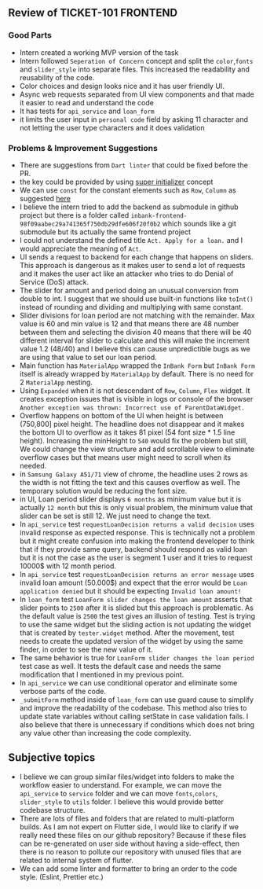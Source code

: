 ## Review of TICKET-101 FRONTEND

### Good Parts

- Intern created a working MVP version of the task
- Intern followed `Seperation of Concern` concept and split the `color`,`fonts` and `slider_style` into separate files. This increased the readability and reusability of the code.
- Color choices and design looks nice and it has user friendly UI.
- Async web requests separated from UI view components and that made it easier to read and understand the code
- It has tests for `api_service` and `loan_form`
- it limits the user input in `personal code` field by asking 11 character and not letting the user type characters and it does validation


### Problems & Improvement Suggestions
- There are suggestions from `Dart linter` that could be fixed before the PR.
- the key could be provided by using [super initializer](https://dart.dev/tools/linter-rules/use_super_parameters) concept
- We can use `const` for the constant elements such as `Row`, `Column` as suggested [here](https://dart.dev/tools/linter-rules/prefer_const_constructors)
- I believe the intern tried to add the backend as submodule in github project but there is a folder called `inbank-frontend-98f09aabec29a741365f750db29dfe606f20f0b2` which sounds like a git submodule but its actually the same frontend project
- I could not understand the defined title `Act. Apply for a loan.` and I would appreciate the meaning of `Act`.
- UI sends a request to backend for each change that happens on sliders. This approach is dangerous as it makes user to send a lot of requests and it makes the user act like an attacker who tries to do Denial of Service (DoS) attack. 
- The slider for amount and period doing an unusual conversion from double to int. I suggest that we should use built-in functions like `toInt()` instead of rounding and dividing and multiplying with same constant.
- Slider divisions for loan period are not matching with the remainder. Max value is 60 and min value is 12 and that means there are 48 number between them and selecting the division 40 means that there will be 40 different interval for slider to calculate and this will make the increment value 1.2 (48/40) and I believe this can cause unpredictible bugs as we are using that value to set our loan period.
- Main function has `MaterialApp` wrapped the `InBank Form` but `InBank Form` itself is already wrapped by `MaterialApp` by default. There is no need for 2 `MaterialApp` nesting.
- Using `Expanded` when it is not descendant of `Row`, `Column`, `Flex` widget. It creates exception issues that is visible in logs or console of the browser `Another exception was thrown: Incorrect use of ParentDataWidget.`
- Overflow happens on bottom of the UI when height is between (750,800] pixel height. The headline does not disappear and it makes the bottom UI to overflow as it takes 81 pixel (54 font size * 1.5 line height). Increasing the minHeight  to `540` would fix the problem but still, We could change the view structure and add scrollable view to eliminate overflow cases but that means user might need to scroll when its needed.
- in `Samsung Galaxy A51/71` view of chrome, the headline uses 2 rows as the width is not fitting the text and this causes overflow as well. The temporary solution would be reducing the font size.
- in UI, Loan period slider displays `6 months` as minimum value but it is actually `12 month` but this is only visual problem, the minimum value that slider can be set is still 12. We just need to change the text.
- In `api_service` test `requestLoanDecision returns a valid decision` uses invalid response as expected response. This is technically not a problem but it might create confusion into making the frontend developer to think that if they provide same query, backend should respond as valid loan but it is not the case as the user is segment 1 user and it tries to request 10000$ with 12 month period.
- In `api_service` test `requestLoanDecision returns an error message` uses invalid loan amount (50.000$) and expect that the error would be `Loan application denied` but it should be expecting `Invalid loan amount!`
- In `loan_form` test `LoanForm slider changes the loan amount` asserts that slider points to `2500` after it is slided but this approach is problematic. As the default value is `2500` the test gives an illusion of testing. Test is trying to use the same widget but the sliding action is not updating the widget that is created by `tester.widget` method. After the movement, test needs to create the updated version of the widget by using the same finder, in order to see the new value of it.
- The same behavior is true for `LoanForm slider changes the loan period` test case as well. It tests the default case and needs the same modification that I mentioned in my previous point.
- In `api_service` we can use conditional operator and eliminate some verbose parts of the code.
- `_submitForm` method inside of `loan_form` can use guard cause to simplify and improve the readability of the codebase. This method also tries to update state variables without calling setState in case validation fails. I also believe that there is unnecessary if conditions which does not bring any value other than increasing the code complexity. 


## Subjective topics

- I believe we can group similar files/widget into folders to make the workflow easier to understand. For example, we can move the `api_service` to `service` folder and we can move `fonts`,`colors`, `slider_style` to `utils` folder. I believe this would provide better codebase structure.
- There are lots of files and folders that are related to multi-platform builds. As I am not expert on Flutter side, I would like to clarify if we really need these files on our github repository? Because if these files can be re-generated on user side without having a side-effect, then there is no reason to pollute our repository with unused files that are related to internal system of flutter.
- We can add some linter and formatter to bring an order to the code style. (Eslint, Prettier etc.)
